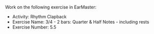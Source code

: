 Work on the following exercise in EarMaster:
- Activity: Rhythm Clapback
- Exercise Name: 3/4 - 2 bars: Quarter & Half Notes - including rests
- Exercise Number: 5.5

